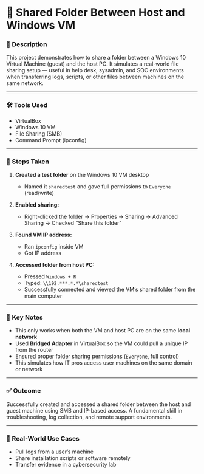 # 📁 Shared Folder Between Host and Windows VM

### 🧠 Description  
This project demonstrates how to share a folder between a Windows 10 Virtual Machine (guest) and the host PC. It simulates a real-world file sharing setup — useful in help desk, sysadmin, and SOC environments when transferring logs, scripts, or other files between machines on the same network.

---

### 🛠 Tools Used  
- VirtualBox  
- Windows 10 VM  
- File Sharing (SMB)  
- Command Prompt (ipconfig)

---

### 📂 Steps Taken

1. **Created a test folder** on the Windows 10 VM desktop  
   - Named it `sharedtest` and gave full permissions to `Everyone` (read/write)

2. **Enabled sharing:**
   - Right-clicked the folder → Properties → Sharing → Advanced Sharing → Checked "Share this folder"

3. **Found VM IP address:**
   - Ran `ipconfig` inside VM
   - Got IP address

4. **Accessed folder from host PC:**  
   - Pressed `Windows + R`  
   - Typed: `\\192.***.*.*\sharedtest`  
   - Successfully connected and viewed the VM’s shared folder from the main computer

---

### 🔐 Key Notes  

- This only works when both the VM and host PC are on the same **local network**
- Used **Bridged Adapter** in VirtualBox so the VM could pull a unique IP from the router  
- Ensured proper folder sharing permissions (`Everyone`, full control)  
- This simulates how IT pros access user machines on the same domain or network

---

### ✅ Outcome  
Successfully created and accessed a shared folder between the host and guest machine using SMB and IP-based access. A fundamental skill in troubleshooting, log collection, and remote support environments.

---

### 💼 Real-World Use Cases  
- Pull logs from a user’s machine  
- Share installation scripts or software remotely  
- Transfer evidence in a cybersecurity lab  
